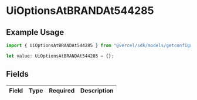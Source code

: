 # UiOptionsAtBRANDAt544285

## Example Usage

```typescript
import { UiOptionsAtBRANDAt544285 } from "@vercel/sdk/models/getconfigurationproductsop.js";

let value: UiOptionsAtBRANDAt544285 = {};
```

## Fields

| Field       | Type        | Required    | Description |
| ----------- | ----------- | ----------- | ----------- |